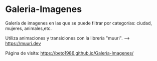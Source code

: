 # Galeria-Imagenes

Galería de imagenes en las que se puede filtrar por categorías: ciudad, mujeres, animales,etc.

Utiliza animaciones y transiciones con la librería "muuri". --> https://muuri.dev

Página de visita: https://beto1986.github.io/Galeria-Imagenes/
